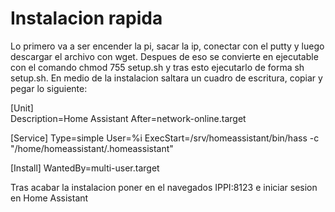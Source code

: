 # Instalacion rapida 

Lo primero va a ser encender la pi, sacar la ip, conectar con el putty y luego descargar el archivo con wget. Despues de eso se convierte en ejecutable con el
comando chmod 755 setup.sh y tras esto ejecutarlo de forma sh setup.sh. En medio de la instalacion saltara un cuadro de escritura, copiar y pegar lo siguiente:

[Unit] <br/> Description=Home Assistant
After=network-online.target

[Service]
Type=simple
User=%i
ExecStart=/srv/homeassistant/bin/hass -c "/home/homeassistant/.homeassistant"

[Install]
WantedBy=multi-user.target
 
Tras acabar la instalacion poner en el navegados IPPI:8123 e iniciar sesion en Home Assistant
